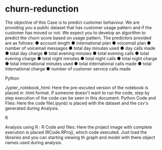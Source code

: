 # churn-redunction
The objective of this Case is to predict customer behaviour. We are providing you a
public dataset that has customer usage pattern and if the customer has moved or not.
We expect you to develop an algorithm to predict the churn score based on usage
pattern. The predictors provided are as follows:
● account length
● international plan
● voicemail plan
● number of voicemail messages
● total day minutes used
● day calls made
● total day charge
● total evening minutes
● total evening calls
● total evening charge
● total night minutes
● total night calls
● total night charge
● total international minutes used
● total international calls made
● total international charge
● number of customer service calls made	

Python
  
  Jypter_notebook_html: Here the pre-excuted version of the notebook is placed in .html format.
  If someone doesn't want to run the code, step by step execution of the code can be seen in this document.
  Python Code and Files: Here the code file(.ipynb) is placed with the dataset and the csv's generated during Analysis.
  
  R

 Analysis using R :
 R Code and files: Here the project image with complete execution is placed (RCode.RProj), which code executed. 
 Just load the libraries and you can starting viewing th graph and model with there object names used during analysis.
